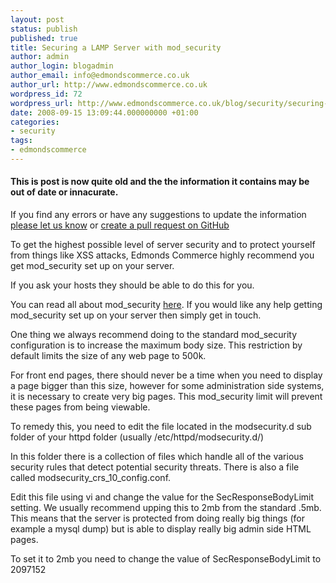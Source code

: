 ```yaml
---
layout: post
status: publish
published: true
title: Securing a LAMP Server with mod_security
author: admin
author_login: blogadmin
author_email: info@edmondscommerce.co.uk
author_url: http://www.edmondscommerce.co.uk
wordpress_id: 72
wordpress_url: http://www.edmondscommerce.co.uk/blog/security/securing-a-lamp-server-with-mod_security/
date: 2008-09-15 13:09:44.000000000 +01:00
categories:
- security
tags:
- edmondscommerce
---
```

<div class="oldpost"><h4>This is post is now quite old and the the information it contains may be out of date or innacurate.</h4>
<p>
If you find any errors or have any suggestions to update the information <a href="http://edmondscommerce.github.io/contact-us/index.html">please let us know</a>
or <a href="https://github.com/edmondscommerce/edmondscommerce.github.io">create a pull request on GitHub</a>
</p>
</div>
To get the highest possible level of server security and to protect yourself from things like XSS attacks, Edmonds Commerce highly recommend you get mod_security set up on your server.

If you ask your hosts they should be able to do this for you.

You can read all about mod_security <a href="http://www.modsecurity.org/">here</a>. If you would like any help getting mod_security set up on your server then simply get in touch.

One thing we always recommend doing to the standard mod_security configuration is to increase the maximum body size. This restriction by default limits the size of any web page to 500k. 

For front end pages, there should never be a time when you need to display a page bigger than this size, however for some administration side systems, it is necessary to create very big pages. This mod_security limit will prevent these pages from being viewable.

To remedy this, you need to edit the file located in the modsecurity.d sub folder of your httpd folder (usually /etc/httpd/modsecurity.d/)

In this folder there is a collection of files which handle all of the various security rules that detect potential security threats. There is also a file called modsecurity_crs_10_config.conf.

Edit this file using vi and change the value for the SecResponseBodyLimit setting. We usually recommend upping this to 2mb from the standard .5mb. This means that the server is protected from doing really big things (for example a mysql dump) but is able to display really big admin side HTML pages.

To set it to 2mb you need to change the value of SecResponseBodyLimit to 2097152


